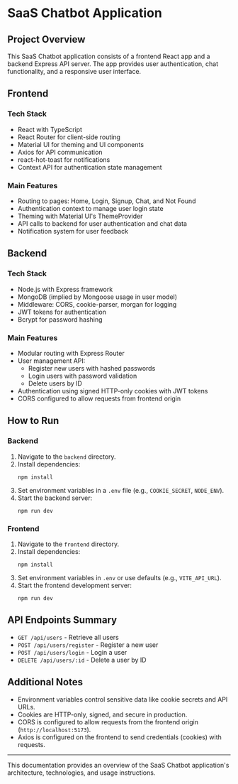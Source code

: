 # SaaS Chatbot Application

## Project Overview
This SaaS Chatbot application consists of a frontend React app and a backend Express API server. The app provides user authentication, chat functionality, and a responsive user interface.

## Frontend

### Tech Stack
- React with TypeScript
- React Router for client-side routing
- Material UI for theming and UI components
- Axios for API communication
- react-hot-toast for notifications
- Context API for authentication state management

### Main Features
- Routing to pages: Home, Login, Signup, Chat, and Not Found
- Authentication context to manage user login state
- Theming with Material UI's ThemeProvider
- API calls to backend for user authentication and chat data
- Notification system for user feedback

## Backend

### Tech Stack
- Node.js with Express framework
- MongoDB (implied by Mongoose usage in user model)
- Middleware: CORS, cookie-parser, morgan for logging
- JWT tokens for authentication
- Bcrypt for password hashing

### Main Features
- Modular routing with Express Router
- User management API:
  - Register new users with hashed passwords
  - Login users with password validation
  - Delete users by ID
- Authentication using signed HTTP-only cookies with JWT tokens
- CORS configured to allow requests from frontend origin

## How to Run

### Backend
1. Navigate to the `backend` directory.
2. Install dependencies:
   ```
   npm install
   ```
3. Set environment variables in a `.env` file (e.g., `COOKIE_SECRET`, `NODE_ENV`).
4. Start the backend server:
   ```
   npm run dev
   ```

### Frontend
1. Navigate to the `frontend` directory.
2. Install dependencies:
   ```
   npm install
   ```
3. Set environment variables in `.env` or use defaults (e.g., `VITE_API_URL`).
4. Start the frontend development server:
   ```
   npm run dev
   ```

## API Endpoints Summary

- `GET /api/users` - Retrieve all users
- `POST /api/users/register` - Register a new user
- `POST /api/users/login` - Login a user
- `DELETE /api/users/:id` - Delete a user by ID

## Additional Notes

- Environment variables control sensitive data like cookie secrets and API URLs.
- Cookies are HTTP-only, signed, and secure in production.
- CORS is configured to allow requests from the frontend origin (`http://localhost:5173`).
- Axios is configured on the frontend to send credentials (cookies) with requests.

---

This documentation provides an overview of the SaaS Chatbot application's architecture, technologies, and usage instructions.
